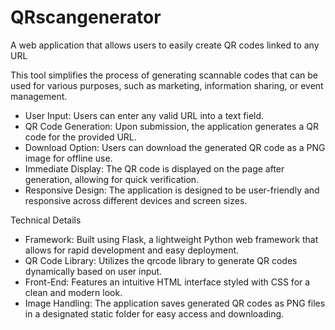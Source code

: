 # QRscangenerator
A web application that allows users to easily create QR codes linked to any URL

This tool simplifies the process of generating scannable codes that can be used for various purposes, such as marketing, information sharing, or event management.
- User Input: Users can enter any valid URL into a text field.
- QR Code Generation: Upon submission, the application generates a QR code for the provided URL.
- Download Option: Users can download the generated QR code as a PNG image for offline use.
- Immediate Display: The QR code is displayed on the page after generation, allowing for quick verification.
- Responsive Design: The application is designed to be user-friendly and responsive across different devices and screen sizes.

Technical Details
- Framework: Built using Flask, a lightweight Python web framework that allows for rapid development and easy deployment.
- QR Code Library: Utilizes the qrcode library to generate QR codes dynamically based on user input.
- Front-End: Features an intuitive HTML interface styled with CSS for a clean and modern look.
- Image Handling: The application saves generated QR codes as PNG files in a designated static folder for easy access and downloading.
